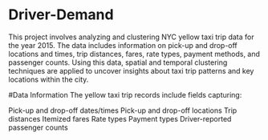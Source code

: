 # Driver-Demand
This project involves analyzing and clustering NYC yellow taxi trip data for the year 2015. The data includes information on pick-up and drop-off locations and times, trip distances, fares, rate types, payment methods, and passenger counts. Using this data, spatial and temporal clustering techniques are applied to uncover insights about taxi trip patterns and key locations within the city.

#Data Information
The yellow taxi trip records include fields capturing:

Pick-up and drop-off dates/times
Pick-up and drop-off locations
Trip distances
Itemized fares
Rate types
Payment types
Driver-reported passenger counts
